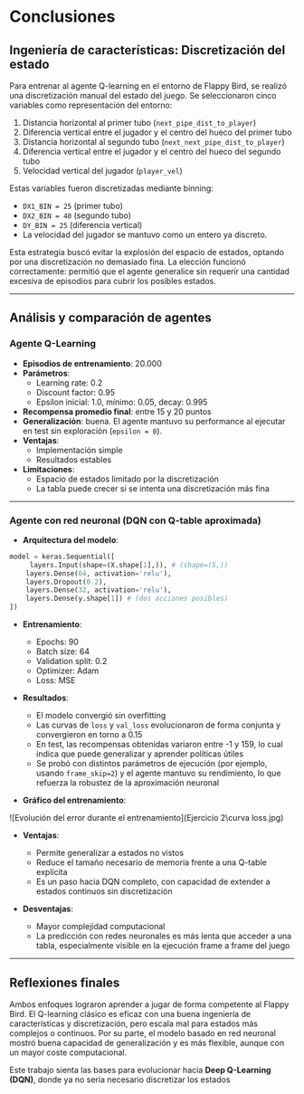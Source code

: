 # Conclusiones

## Ingeniería de características: Discretización del estado

Para entrenar al agente Q-learning en el entorno de Flappy Bird, se realizó una discretización manual del estado del juego. Se seleccionaron cinco variables como representación del entorno:

1. Distancia horizontal al primer tubo (`next_pipe_dist_to_player`)
2. Diferencia vertical entre el jugador y el centro del hueco del primer tubo
3. Distancia horizontal al segundo tubo (`next_next_pipe_dist_to_player`)
4. Diferencia vertical entre el jugador y el centro del hueco del segundo tubo
5. Velocidad vertical del jugador (`player_vel`)

Estas variables fueron discretizadas mediante binning:

- `DX1_BIN = 25` (primer tubo)
- `DX2_BIN = 40` (segundo tubo)
- `DY_BIN = 25` (diferencia vertical)
- La velocidad del jugador se mantuvo como un entero ya discreto.

Esta estrategia buscó evitar la explosión del espacio de estados, optando por una discretización no demasiado fina. La elección funcionó correctamente: permitió que el agente generalice sin requerir una cantidad excesiva de episodios para cubrir los posibles estados.

---

## Análisis y comparación de agentes

### Agente Q-Learning

- **Episodios de entrenamiento**: 20.000
- **Parámetros**:
  - Learning rate: 0.2
  - Discount factor: 0.95
  - Epsilon inicial: 1.0, mínimo: 0.05, decay: 0.995
- **Recompensa promedio final**: entre 15 y 20 puntos
- **Generalización**: buena. El agente mantuvo su performance al ejecutar en test sin exploración (`epsilon = 0`).
- **Ventajas**:
  - Implementación simple
  - Resultados estables
- **Limitaciones**:
  - Espacio de estados limitado por la discretización
  - La tabla puede crecer si se intenta una discretización más fina

---

### Agente con red neuronal (DQN con Q-table aproximada)

- **Arquitectura del modelo**:
```python
model = keras.Sequential([
     layers.Input(shape=(X.shape[1],)), # (shape=(5,))  
    layers.Dense(64, activation='relu'),
    layers.Dropout(0.2),
    layers.Dense(32, activation='relu'),
    layers.Dense(y.shape[1]) # (dos acciones posibles)
])  
```

- **Entrenamiento**:
  - Epochs: 90
  - Batch size: 64
  - Validation split: 0.2
  - Optimizer: Adam
  - Loss: MSE

- **Resultados**:
  - El modelo convergió sin overfitting
  - Las curvas de `loss` y `val_loss` evolucionaron de forma conjunta y convergieron en torno a 0.15
  - En test, las recompensas obtenidas variaron entre -1 y 159, lo cual indica que puede generalizar y aprender políticas útiles
  - Se probó con distintos parámetros de ejecución (por ejemplo, usando `frame_skip=2`) y el agente mantuvo su rendimiento, lo que refuerza la robustez de la aproximación neuronal

- **Gráfico del entrenamiento**:

![Evolución del error durante el entrenamiento](Ejercicio 2\curva loss.jpg)

- **Ventajas**:
  - Permite generalizar a estados no vistos
  - Reduce el tamaño necesario de memoria frente a una Q-table explícita
  - Es un paso hacia DQN completo, con capacidad de extender a estados continuos sin discretización

- **Desventajas**:
  - Mayor complejidad computacional
  - La predicción con redes neuronales es más lenta que acceder a una tabla, especialmente visible en la ejecución frame a frame del juego

---

## Reflexiones finales

Ambos enfoques lograron aprender a jugar de forma competente al Flappy Bird. El Q-learning clásico es eficaz con una buena ingeniería de características y discretización, pero escala mal para estados más complejos o continuos. Por su parte, el modelo basado en red neuronal mostró buena capacidad de generalización y es más flexible, aunque con un mayor coste computacional.

Este trabajo sienta las bases para evolucionar hacia **Deep Q-Learning (DQN)**, donde ya no sería necesario discretizar los estados
